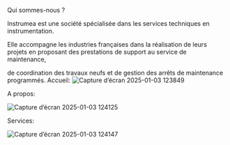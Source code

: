 Qui sommes-nous ?

Instrumea est une société spécialisée dans les services techniques en instrumentation.

Elle accompagne les industries françaises dans la réalisation de leurs projets en proposant des prestations de support au service de maintenance,

de coordination des travaux neufs et de gestion des arrêts de maintenance programmés.
Accueil:
![Capture d’écran 2025-01-03 123849](https://github.com/user-attachments/assets/8eadd2aa-46eb-4dfa-82e6-0dd4eb565191)

A propos:

![Capture d’écran 2025-01-03 124125](https://github.com/user-attachments/assets/bb82eadf-3583-439b-94cc-91463e8aa834)

Services:

![Capture d’écran 2025-01-03 124147](https://github.com/user-attachments/assets/e11a4a64-fa38-4c18-aaba-2ff9a013b494)
